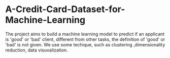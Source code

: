 # A-Credit-Card-Dataset-for-Machine-Learning
The project aims to build a machine learning model to predict if an applicant is 'good' or 'bad' client, different from other tasks, the definition of 'good' or 'bad' is not given.  We use some techique, such as clustering ,dimensionality reduction, data visuvalization.
